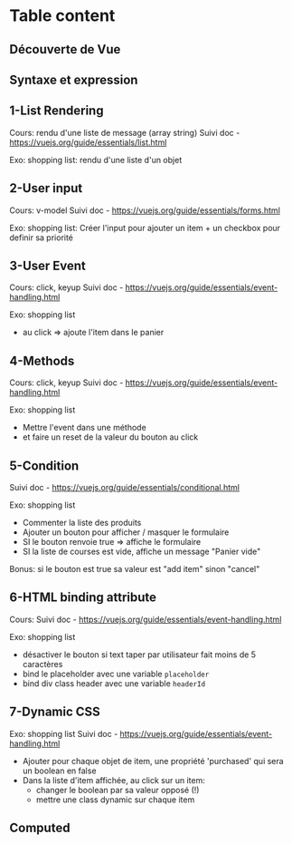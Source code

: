 # Table content

## Découverte de Vue

## Syntaxe et expression

## 1-List Rendering

Cours: rendu d'une liste de message (array string)
Suivi doc - https://vuejs.org/guide/essentials/list.html

Exo: shopping list: rendu d'une liste d'un objet

## 2-User input

Cours: v-model
Suivi doc - https://vuejs.org/guide/essentials/forms.html

Exo: shopping list: Créer l'input pour ajouter un item + un checkbox pour definir sa priorité

## 3-User Event

Cours: click, keyup
Suivi doc - https://vuejs.org/guide/essentials/event-handling.html

Exo: shopping list

- au click => ajoute l'item dans le panier

## 4-Methods

Cours: click, keyup
Suivi doc - https://vuejs.org/guide/essentials/event-handling.html

Exo: shopping list

- Mettre l'event dans une méthode
- et faire un reset de la valeur du bouton au click

## 5-Condition

Suivi doc - https://vuejs.org/guide/essentials/conditional.html

Exo: shopping list

- Commenter la liste des produits
- Ajouter un bouton pour afficher / masquer le formulaire
- SI le bouton renvoie true => affiche le formulaire
- SI la liste de courses est vide, affiche un message "Panier vide"

Bonus: si le bouton est true sa valeur est "add item" sinon "cancel"

## 6-HTML binding attribute

Cours:
Suivi doc - https://vuejs.org/guide/essentials/event-handling.html

Exo: shopping list

- désactiver le bouton si text taper par utilisateur fait moins de 5 caractères
- bind le placeholder avec une variable `placeholder`
- bind div class header avec une variable `headerId`

## 7-Dynamic CSS

Exo: shopping list
Suivi doc - https://vuejs.org/guide/essentials/event-handling.html

- Ajouter pour chaque objet de item, une propriété 'purchased' qui sera un boolean en false
- Dans la liste d'item affichée, au click sur un item:
  - changer le boolean par sa valeur opposé (!)
  - mettre une class dynamic sur chaque item

## Computed
